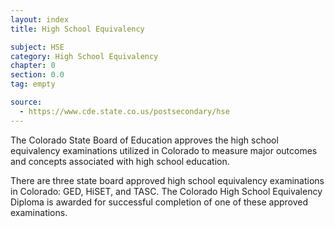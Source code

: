 ```yaml
---
layout: index
title: High School Equivalency

subject: HSE
category: High School Equivalency
chapter: 0
section: 0.0
tag: empty

source:
  - https://www.cde.state.co.us/postsecondary/hse
---
```

The Colorado State Board of Education approves the high school equivalency examinations utilized in Colorado to measure major outcomes and concepts associated with high school education.

There are three state board approved high school equivalency examinations in Colorado: GED, HiSET, and TASC. The Colorado High School Equivalency Diploma is awarded for successful completion of one of these approved examinations.
